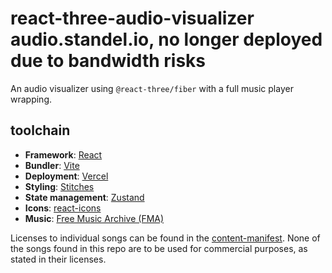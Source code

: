 # react-three-audio-visualizer audio.standel.io, no longer deployed due to bandwidth risks

An audio visualizer using `@react-three/fiber` with a full music player wrapping.

## toolchain

- **Framework**: [React](https://reactjs.org/)
- **Bundler**: [Vite](https://vitejs.dev/)
- **Deployment**: [Vercel](https://vercel.com)
- **Styling**: [Stitches](https://stitches.dev/)
- **State management**: [Zustand](https://github.com/pmndrs/zustand)
- **Icons**: [react-icons](https://react-icons.github.io/react-icons/)
- **Music**: [Free Music Archive (FMA)](https://freemusicarchive.org/home)

Licenses to individual songs can be found in the [content-manifest](https://github.com/EthanStandel/react-three-audio-visualizer/blob/main/public/content-manifest.json). None of the songs found in this repo are to be used for commercial purposes, as stated in their licenses.
